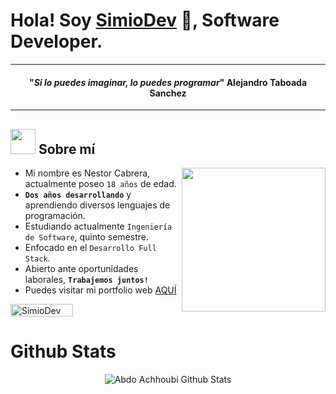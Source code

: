 # Hola! Soy <a href="https://664835a7abb34a86a1c6e420--courageous-creponne-04012b.netlify.app" target="blank">SimioDev</a> 🐒, Software Developer. 



<hr>
<span align="center">
  <span>
    <h4 align="center">"<em>Si lo puedes imaginar, lo puedes programar</em>"
      <span align="center">Alejandro Taboada Sanchez</span>
    </h4>
  </span>
</span>
<hr>



## <picture><img src = "https://github.com/7oSkaaa/7oSkaaa/blob/main/Images/about_me.gif?raw=true" width = 40px></picture> Sobre mí

<picture> <img align="right" src="https://github.com/7oSkaaa/7oSkaaa/blob/main/Images/Right_Side.gif?raw=true" width = 230px></picture>

- Mi nombre es Nestor Cabrera, actualmente poseo `18 años` de edad.
- <strong>`Dos años desarrollando`</strong> y aprendiendo diversos lenguajes de programación.
- Estudiando actualmente `Ingeniería de Software`, quinto semestre.
- Enfocado en el `Desarrollo Full Stack`.
- Abierto ante oportunidades laborales, <strong>`Trabajemos juntos!`</strong>
- Puedes visitar mi portfolio web <a href="https://664835a7abb34a86a1c6e420--courageous-creponne-04012b.netlify.app" target="blank">AQUÍ</a>

<img src="https://komarev.com/ghpvc/?username=SimioDev&label=Profile%20views&color=0047AB&style=plastic?" alt="SimioDev" height=20px, width=100px/>
<br>


  
# <b> Github Stats </b>

<div align="center">
<img align="center" src="https://github-readme-stats.vercel.app/api?username=abdoachhoubi&include_all_commits=true&count_private=true&show_icons=true&line_height=30&title_color=CDB4DB&icon_color=CDB4DB&text_color=D3D3D3&bg_color=0A0A0A" alt="Abdo Achhoubi Github Stats">
</div>
